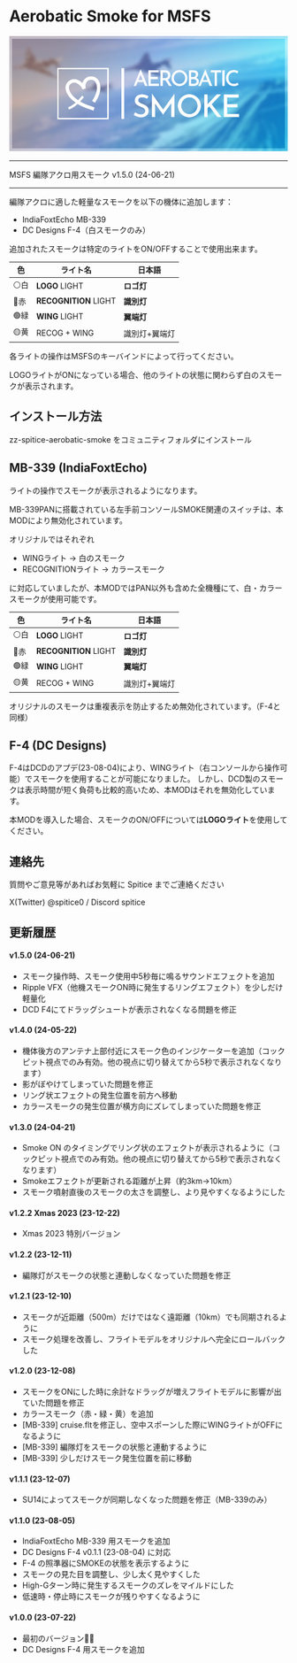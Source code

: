 
# Aerobatic Smoke for MSFS

![logo](doc/images/aerobatic-smoke.jpg)

----

MSFS 編隊アクロ用スモーク v1.5.0 (24-06-21)

----

編隊アクロに適した軽量なスモークを以下の機体に追加します：

- IndiaFoxtEcho MB-339
- DC Designs F-4（白スモークのみ）

追加されたスモークは特定のライトをON/OFFすることで使用出来ます。

| 色   | ライト名                  | 日本語     |
| --- | --------------------- | ------- |
| ⚪白  | **LOGO** LIGHT        | **ロゴ灯** |
| 🔴赤 | **RECOGNITION** LIGHT | **識別灯** |
| 🟢緑 | **WING** LIGHT        | **翼端灯** |
| 🟡黄 | RECOG + WING          | 識別灯+翼端灯 |


各ライトの操作はMSFSのキーバインドによって行ってください。

LOGOライトがONになっている場合、他のライトの状態に関わらず白のスモークが表示されます。


## インストール方法

zz-spitice-aerobatic-smoke をコミュニティフォルダにインストール

## MB-339 (IndiaFoxtEcho)

ライトの操作でスモークが表示されるようになります。

MB-339PANに搭載されている左手前コンソールSMOKE関連のスイッチは、本MODにより無効化されています。

オリジナルではそれぞれ

- WINGライト → 白のスモーク
- RECOGNITIONライト → カラースモーク

に対応していましたが、本MODではPAN以外も含めた全機種にて、白・カラースモークが使用可能です。

| 色   | ライト名                  | 日本語     |
| --- | --------------------- | ------- |
| ⚪白  | **LOGO** LIGHT        | **ロゴ灯** |
| 🔴赤 | **RECOGNITION** LIGHT | **識別灯** |
| 🟢緑 | **WING** LIGHT        | **翼端灯** |
| 🟡黄 | RECOG + WING          | 識別灯+翼端灯 |

オリジナルのスモークは重複表示を防止するため無効化されています。（F-4と同様）

## F-4 (DC Designs)

F-4はDCDのアプデ(23-08-04)により、WINGライト（右コンソールから操作可能）でスモークを使用することが可能になりました。
しかし、DCD製のスモークは表示時間が短く負荷も比較的高いため、本MODはそれを無効化しています。

本MODを導入した場合、スモークのON/OFFについては**LOGOライト**を使用してください。


## 連絡先

質問やご意見等があればお気軽に Spitice までご連絡ください

X(Twitter) @spitice0 / Discord spitice



## 更新履歴

#### v1.5.0 (24-06-21)

- スモーク操作時、スモーク使用中5秒毎に鳴るサウンドエフェクトを追加
- Ripple VFX（他機スモークON時に発生するリングエフェクト）を少しだけ軽量化
- DCD F4にてドラッグシュートが表示されなくなる問題を修正

#### v1.4.0 (24-05-22)

- 機体後方のアンテナ上部付近にスモーク色のインジケーターを追加（コックピット視点でのみ有効。他の視点に切り替えてから5秒で表示されなくなります）
- 影がぼやけてしまっていた問題を修正
- リング状エフェクトの発生位置を前方へ移動
- カラースモークの発生位置が横方向にズレてしまっていた問題を修正

#### v1.3.0 (24-04-21)

- Smoke ON のタイミングでリング状のエフェクトが表示されるように（コックピット視点でのみ有効。他の視点に切り替えてから5秒で表示されなくなります）
- Smokeエフェクトが更新される距離が上昇（約3km→10km）
- スモーク噴射直後のスモークの太さを調整し、より見やすくなるようにした

#### v1.2.2 Xmas 2023 (23-12-22)

- Xmas 2023 特別バージョン

#### v1.2.2 (23-12-11)

- 編隊灯がスモークの状態と連動しなくなっていた問題を修正

#### v1.2.1 (23-12-10)

- スモークが近距離（500m）だけではなく遠距離（10km）でも同期されるように
- スモーク処理を改善し、フライトモデルをオリジナルへ完全にロールバックした

#### v1.2.0 (23-12-08)

- スモークをONにした時に余計なドラッグが増えフライトモデルに影響が出ていた問題を修正
- カラースモーク（赤・緑・黄）を追加
- [MB-339] cruise.fltを修正し、空中スポーンした際にWINGライトがOFFになるように
- [MB-339] 編隊灯をスモークの状態と連動するように
- [MB-339] 少しだけスモーク発生位置を前に移動

#### v1.1.1 (23-12-07)

- SU14によってスモークが同期しなくなった問題を修正（MB-339のみ）

#### v1.1.0 (23-08-05)

- IndiaFoxtEcho MB-339 用スモークを追加
- DC Designs F-4 v0.1.1 (23-08-04) に対応
- F-4 の照準器にSMOKEの状態を表示するように
- スモークの見た目を調整し、少し太く見やすくした
- High-Gターン時に発生するスモークのズレをマイルドにした
- 低速時・停止時にスモークが残りやすくなるように

#### v1.0.0 (23-07-22)

- 最初のバージョン🎉🎉
- DC Designs F-4 用スモークを追加
